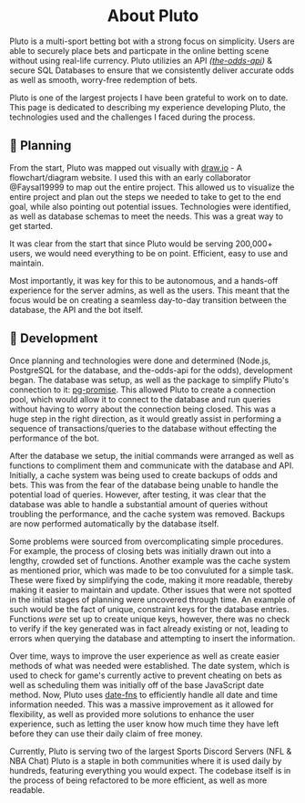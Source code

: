 <h1 align="center">
About Pluto
</h1>

Pluto is a multi-sport betting bot with a strong focus on simplicity. Users are able to securely place bets and particpate in the online betting scene without using real-life currency. Pluto utilizies an API _([the-odds-api](the-odds-api.com/))_ & secure SQL Databases to ensure that we consistently deliver accurate odds as well as smooth, worry-free redemption of bets.

Pluto is one of the largest projects I have been grateful to work on to date. This page is dedicated to describing my experience developing Pluto, the technologies used and the challenges I faced during the process.

## :brain: Planning

From the start, Pluto was mapped out visually with [draw.io](http://draw.io) - A flowchart/diagram website. I used this with an early collaborator @Faysal19999 to map out the entire project. This allowed us to visualize the entire project and plan out the steps we needed to take to get to the end goal, while also pointing out potential issues. Technologies were identified, as well as database schemas to meet the needs. This was a great way to get started.

It was clear from the start that since Pluto would be serving 200,000+ users, we would need everything to be on point. Efficient, easy to use and maintain.

Most importantly, it was key for this to be autonomous, and a hands-off experience for the server admins, as well as the users. This meant that the focus would be on creating a seamless day-to-day transition between the database, the API and the bot itself.

## :wrench: Development

Once planning and technologies were done and determined (Node.js, PostgreSQL for the database, and the-odds-api for the odds), development began. The database was setup, as well as the package to simplify Pluto's connection to it: [pg-promise](https://www.npmjs.com/package/pg-promise). This allowed Pluto to create a connection pool, which would allow it to connect to the database and run queries without having to worry about the connection being closed. This was a huge step in the right direction, as it would greatly assist in performing a sequence of transactions/queries to the database without effecting the performance of the bot.

After the database we setup, the initial commands were arranged as well as functions to compliment them and communicate with the database and API. Initially, a cache system was being used to create backups of odds and bets. This was from the fear of the database being unable to handle the potential load of queries. However, after testing, it was clear that the database was able to handle a substantial amount of queries without troubling the performance, and the cache system was removed. Backups are now performed automatically by the database itself.

Some problems were sourced from overcomplicating simple procedures. For example, the process of closing bets was initially drawn out into a lengthy, crowded set of functions. Another example was the cache system as mentioned prior, which was made to be too convuluted for a simple task. These were fixed by simplifying the code, making it more readable, thereby making it easier to maintain and update. Other issues that were not spotted in the initial stages of planning were uncovered through time. An example of such would be the fact of unique, constraint keys for the database entries. Functions _were_ set up to create unique keys, however, there was no check to verify if the key generated was in fact already existing or not, leading to errors when querying the database and attempting to insert the information.

Over time, ways to improve the user experience as well as create easier methods of what was needed were established. The date system, which is used to check for game's currently active to prevent cheating on bets as well as scheduling them was initially off of the base JavaScript date method. Now, Pluto uses [date-fns](htt://date-fns.org/) to efficiently handle all date and time information needed. This was a massive improvement as it allowed for flexibility, as well as provided more solutions to enhance the user experience, such as letting the user know how much time they have left before they can use their daily claim of free money.

Currently, Pluto is serving two of the largest Sports Discord Servers (NFL & NBA Chat)
Pluto is a staple in both communities where it is used daily by hundreds, featuring everything you would expect. The codebase itself is in the process of being refactored to be more efficient, as well as more readable.
